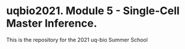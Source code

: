 # uqbio2021. Module 5 - Single-Cell Master Inference.
This is the repository for the 2021 uq-bio Summer School
